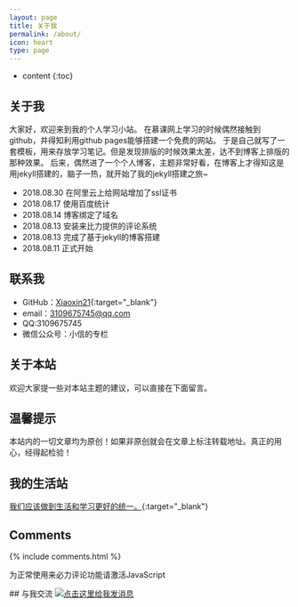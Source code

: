 ```yaml
---
layout: page
title: 关于我
permalink: /about/
icon: heart
type: page
---
```


* content
{:toc}

## 关于我

<!--<img src="https://raw.githubusercontent.com/joytom/joytom.github.io/master/images/2018-08-14/1.jpg" />-->

大家好，欢迎来到我的个人学习小站。
在慕课网上学习的时候偶然接触到github，并得知利用github pages能够搭建一个免费的网站。
于是自己就写了一套模板，用来存放学习笔记。但是发现排版的时候效果太差，达不到博客上排版的那种效果。
后来，偶然进了一个个人博客，主题非常好看，在博客上才得知这是用jekyll搭建的，脑子一热，就开始了我的jekyll搭建之旅~

* 2018.08.30 在阿里云上给网站增加了ssl证书
* 2018.08.17 使用百度统计
* 2018.08.14 博客绑定了域名
* 2018.08.13 安装来比力提供的评论系统
* 2018.08.13 完成了基于jekyll的博客搭建
* 2018.08.11 正式开始	

## 联系我

<!--* CSDN：[光头强的博客](https://blog.csdn.net/qq_42249896?t=1&orderby=ViewCount){:target="_blank"}-->
* GitHub：[Xiaoxin21](https://Xiaoxin21.github.io){:target="_blank"}
* email：3109675745@qq.com
* QQ:3109675745
* 微信公众号：小信的专栏 

## 关于本站


欢迎大家提一些对本站主题的建议，可以直接在下面留言。


## 温馨提示

本站内的一切文章均为原创！如果非原创就会在文章上标注转载地址。真正的用心，经得起检验！

## 我的生活站
[我们应该做到生活和学习更好的统一。](https://Xiaoxin21.github.io){:target="_blank"}

<!--## 友情链接-->

<!--[曹名臣的博客](http://poshir.top/){:target="_blank"}\|[xxx](xxxx) \|-->
## Comments

{% include comments.html %}
<!-- 来必力City版安装代码 -->
<div id="lv-container" data-id="city" data-uid="MTAyMC8zODg2MC8xNTM4OA==">
	<script type="text/javascript">
   (function(d, s) {
       var j, e = d.getElementsByTagName(s)[0];

       if (typeof LivereTower === 'function') { return; }

       j = d.createElement(s);
       j.src = 'https://cdn-city.livere.com/js/embed.dist.js';
       j.async = true;

       e.parentNode.insertBefore(j, e);
   })(document, 'script');
	</script>
<noscript> 为正常使用来必力评论功能请激活JavaScript</noscript>
</div>
<!-- City版安装代码已完成 -->
## 与我交流
<a target="_blank" href="http://wpa.qq.com/msgrd?v=3&uin=3109675745&site=qq&menu=yes"><img border="0" src="http://wpa.qq.com/pa?p=2:3109675745:53" alt="点击这里给我发消息" title="点击这里给我发消息"/></a>